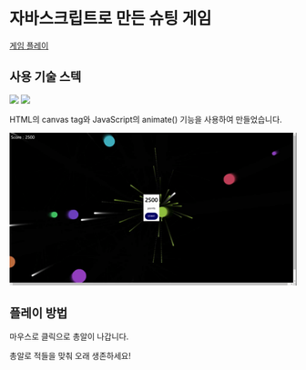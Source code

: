 # 자바스크립트로 만든 슈팅 게임
[게임 플레이](https://shin-3117.github.io/JS_Shooting_game/)
## 사용 기술 스텍
<img src="https://img.shields.io/badge/html5-E34F26?style=for-the-badge&logo=html5&logoColor=white">
<img src="https://img.shields.io/badge/JavaScript-F7DF1E?style=for-the-badge&logo=javascript&logoColor=black">

HTML의 canvas tag와 JavaScript의 animate() 기능을 사용하여 만들었습니다.

<img src='./play_gif.gif'>

## 플레이 방법
마우스로 클릭으로 총알이 나갑니다.

총알로 적들을 맞춰 오래 생존하세요!
